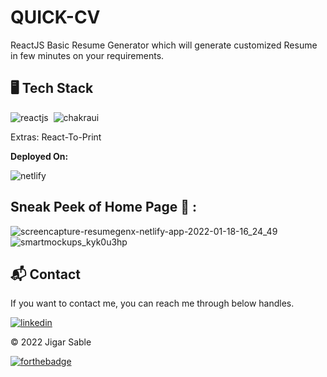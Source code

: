 # QUICK-CV
ReactJS Basic Resume Generator which will generate customized Resume in few minutes on your requirements.

## 🖥️ Tech Stack
![reactjs](https://img.shields.io/badge/React-20232A?style=for-the-badge&logo=react&logoColor=61DAFB)&nbsp;
![chakraui](https://img.shields.io/badge/Chakra--UI-319795?style=for-the-badge&logo=chakra-ui&logoColor=white)&nbsp;

Extras: React-To-Print

**Deployed On:**

![netlify](https://img.shields.io/badge/Netlify-00C7B7?style=for-the-badge&logo=netlify&logoColor=white)

## Sneak  Peek of Home Page 🙈 :
![screencapture-resumegenx-netlify-app-2022-01-18-16_24_49](https://user-images.githubusercontent.com/64949957/159115311-42275489-8fbe-4d80-9f7c-4d308d9287ce.png)
![smartmockups_kyk0u3hp](https://user-images.githubusercontent.com/64949957/159115313-ae8bf72c-2a79-425d-8520-32b6ba3e0fcf.jpg)


<h2>📬 Contact</h2>

If you want to contact me, you can reach me through below handles.

[![linkedin](https://img.shields.io/badge/LinkedIn-0077B5?style=for-the-badge&logo=linkedin&logoColor=white)](https://www.linkedin.com/in/jigar-sable)

© 2022 Jigar Sable


[![forthebadge](https://forthebadge.com/images/badges/built-with-love.svg)](https://forthebadge.com)
